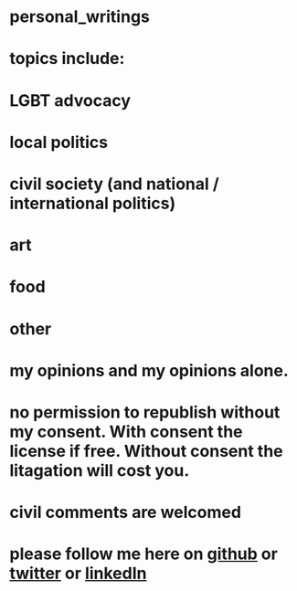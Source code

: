 # personal_writings

# topics include:
  # LGBT advocacy
  # local politics
  # civil society (and national / international politics)
  # art
  # food
  # other 
  
  # my opinions and my opinions alone.
  
  # no permission to republish without my consent.  With consent the license if free.  Without consent the litagation will cost you.  
  
  # civil comments are welcomed
  
  # please follow me here on [github](https://github.com/snantaze) or [twitter](https://twitter.com/snantaze) or [linkedIn](https://www.linkedin.com/in/shanenantais/)
